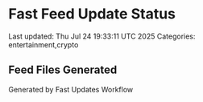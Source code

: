 # Fast Feed Update Status
Last updated: Thu Jul 24 19:33:11 UTC 2025
Categories: entertainment,crypto

## Feed Files Generated

Generated by Fast Updates Workflow
